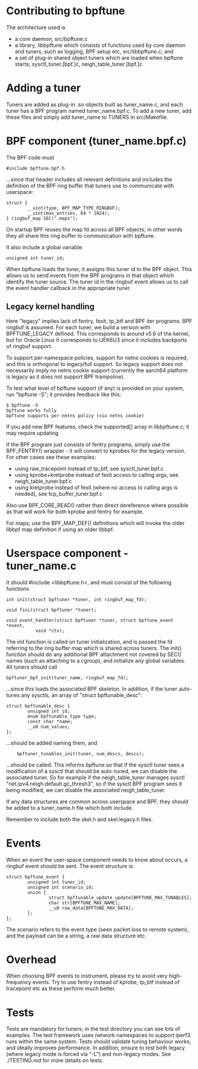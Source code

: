 # Contributing to bpftune

The architecture used is

- a core daemon, src/bpftune.c
- a library, libbpftune which consists of functions used by core daemon
  and tuners, such as logging, BPF setup etc, src/libbpftune.c; and
- a set of plug-in shared object tuners which are loaded when bpftune
  starts; sysctl_tuner.[bpf.]c, neigh_table_tuner.[bpf.]c

# Adding a tuner

Tuners are added as plug-in .so objects built as tuner_name.c, and each tuner
has a BPF program named tuner_name.bpf.c.  To add a new tuner, add these
files and simply add tuner_name to TUNERS in src/Makefile.

# BPF component (tuner_name.bpf.c)

The BPF code must

```
#include bpftune.bpf.h
```

...since that header includes all relevant definitions and includes
the definition of the BPF ring buffer that tuners use to communicate
with userspace:

```
struct {
        __uint(type, BPF_MAP_TYPE_RINGBUF);
        __uint(max_entries, 64 * 1024);
} ringbuf_map SEC(".maps");

```

On startup BPF reuses the map fd across all BPF objects; in other
words they all share this ring buffer to communication with bpftune.

It also include a global variable:

```
unsigned int tuner_id;
```

When bpftune loads the tuner, it assigns this tuner id to the
BPF object.  This allows us to send events from the BPF programs
in that object which identify the tuner source.  The tuner id
in the ringbuf event allows us to call the event handler callback
in the appropriate tuner.

## Legacy kernel handling

Here "legacy" implies lack of fentry, fexit, tp_btf and BPF
iter programs.  BPF ringbuf is assumed.  For each tuner, we
build a version with BPFTUNE_LEGACY defined.  This corresponds
to around v5.6 of the kernel, but for Oracle Linux it corresponds
to UEK6U3 since it includes backports of ringbuf support.

To support per-namespace policies, support for netns cookies
is required, and this is orthogonal to legacy/full support.
So legacy support does not necessarily imply no netns cookie
support (currently the aarch64 platform is legacy as it
does not support BPF trampoline).

To test what level of bpftune support (if any) is provided
on your system, run "bpftune -S"; it provides feedback like this:

```
$ bpftune -S
bpftune works fully
bpftune supports per-netns policy (via netns cookie)
```

If you add new BPF features, check the supported[] array in
libbpftune.c; it may require updating.

If the BPF program just consists of fentry programs, simply use
the BPF_FENTRY() wrapper - it will convert to kprobes
for the legacy version.  For other cases see these examples:

- using raw_tracepoint instead of tp_btf, see sysctl_tuner.bpf.c
- using kprobe+kretprobe instead of fexit access to calling args,
  see neigh_table_tuner.bpf.c
- using kretprobe instead of fexit (where no access to calling
  args is needed), see tcp_buffer_tuner.bpf.c

Also use BPF_CORE_READ() rather than direct dereference where
possible as that will work for both kprobe and fentry for example.

For maps, use the BPF_MAP_DEF() definitions which will invoke
the older libbpf map definition if using an older libbpf.

# Userspace component - tuner_name.c

It should #include <libbpftune.h>, and must consist of the following
functions

```
int init(struct bpftuner *tuner, int ringbuf_map_fd);

void fini(struct bpftuner *tuner);

void event_handler(struct bpftuner *tuner, struct bpftune_event *event,
		   void *ctx);
```

The init function is called on tuner initialization, and is passed
the fd referring to the ring buffer map which is shared across tuners.
The init() function should do any additional BPF attachment not covered
by SEC() names (such as attaching to a cgroup), and initialize any
global variables.  All tuners should call

```
bpftuner_bpf_init(tuner_name, ringbuf_map_fd);
```

...since this loads the associated BPF skeleton.  In addition, if
the tuner auto-tunes any sysctls, an array of "struct bpftunable_desc":

```
struct bpftunable_desc {
        unsigned int id;
        enum bpftunable_type type;
        const char *name;
        __u8 num_values;
};
```

...should be added naming them, and

```
	bpftuner_tunables_init(tuner, num_descs, descs);
```

...should be called.  This informs bpftune so that if the sysctl
tuner sees a modification of a sysctl that should be auto-tuned,
we can disable the associated tuner.  So for example if the
neigh_table_tuner manages sysctl "net.ipv4.neigh.default.gc_thresh3",
so if the sysctl BPF program sees it being modified, we can disable
the associated neigh_table_tuner.

If any data structures are common across userspace and BPF, they
should be added to a tuner_name.h file which both include.

Remember to include both the skel.h and skel.legacy.h files.

# Events

When an event the user-space component needs to know about occurs,
a ringbuf event should be sent.  The event structure is:

```
struct bpftune_event {
        unsigned int tuner_id;
        unsigned int scenario_id;
        union {
                struct bpftunable_update update[BPFTUNE_MAX_TUNABLES];
                char str[BPFTUNE_MAX_NAME];
                __u8 raw_data[BPFTUNE_MAX_DATA];
        };
};
```

The scenario refers to the event type (seen packet loss to remote
system), and the payload can be a string, a raw data structure etc.

# Overhead

When choosing BPF events to instrument, please try to avoid very
high-frequency events.  Try to use fentry instead of kprobe,
tp_btf instead of tracepoint etc as these perform much better.

# Tests

Tests are mandatory for tuners; in the test directory you can see
lots of examples.  The test framework uses network namespaces to
support iperf3 runs within the same system.  Tests should validate
tuning behaviour works, and ideally improves performance.  In
addition, ensure to test both legacy (where legacy mode is forced
via "-L") and non-legacy modes.  See ./TESTING.md for more details
on tests.
